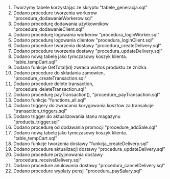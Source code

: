 1. Tworzymy tabele korzystając ze skryptu "tabele_generacja.sql"
2. Dodano procedure tworzenia workerow "procedura_dodawanieWorkerow.sql"
3. Dodano procedurę dodawania użytkownikow "procedura_dodawanieClient.sql"
4. Dodano procedurę logowania workerow "procedura_loginWorker.sql"
5. Dodano procedurę logowania clientow "procedura_loginClient.sql"
6. Dodano procedure tworzenia dostawy "procedura_createDelivery.sql"
7. Dodano procedure tworzenia dostawy "procedura_updateDelivery.sql"
8. Dodano nową tabelę jako tymczasowy koszyk klienta. "table_tempCart.sql"
9. Dodano funkcje GetTotal(id) zwraca wartoś produktu ze zniżka.
10. Dodano procedure do składania zamowien, "procedure_createTransaction.sql"
11. Dodano procedure delete transaction, "procedure_deleteTransaction.sql"
12. Dodano procedurę payTransaction(), "procedure_payTransaction.sql"
13. Dodano funkcje "functions_all.sql"
14. Dodano triggery do zwracania korygowania kosztow za transakcje "transaction_triggers.sql"
15. Dodano trigger do aktualizowania stanu magazynu "products_trigger.sql"
16. Dodano procedurę od dodawania promocji "procedure_addSale.sql"
6. Dodano nową tabelę jako tymczasowy koszyk klienta. "table_tempCart.sql"
7. Dodano funkcje tworzenia dostawy "funkcja_createDelivery.sql"
8. Dodano procedure aktualizacji dostawy "procedura_updateDelivery.sql"
9. Dodano procedure przyjmowania dostawy "procedura_receiveDelivery.sql"
10. Dodano procedure anulowania dostawy "procedura_cancelDelivery.sql"
11. Dodano procedure wyplaty pensji "procedura_paySalary.sql"

